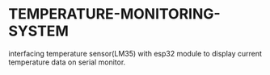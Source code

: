 # TEMPERATURE-MONITORING-SYSTEM
interfacing temperature sensor(LM35) with esp32 module to display  current temperature data on serial monitor.
